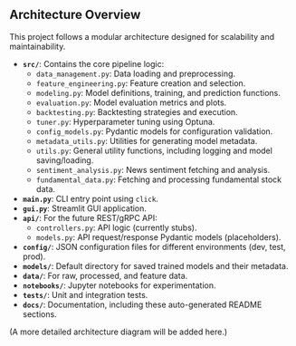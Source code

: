 ## Architecture Overview

This project follows a modular architecture designed for scalability and maintainability.

-   **`src/`**: Contains the core pipeline logic:
    -   `data_management.py`: Data loading and preprocessing.
    -   `feature_engineering.py`: Feature creation and selection.
    -   `modeling.py`: Model definitions, training, and prediction functions.
    -   `evaluation.py`: Model evaluation metrics and plots.
    -   `backtesting.py`: Backtesting strategies and execution.
    -   `tuner.py`: Hyperparameter tuning using Optuna.
    -   `config_models.py`: Pydantic models for configuration validation.
    -   `metadata_utils.py`: Utilities for generating model metadata.
    -   `utils.py`: General utility functions, including logging and model saving/loading.
    -   `sentiment_analysis.py`: News sentiment fetching and analysis.
    -   `fundamental_data.py`: Fetching and processing fundamental stock data.
-   **`main.py`**: CLI entry point using `click`.
-   **`gui.py`**: Streamlit GUI application.
-   **`api/`**: For the future REST/gRPC API:
    -   `controllers.py`: API logic (currently stubs).
    -   `models.py`: API request/response Pydantic models (placeholders).
-   **`config/`**: JSON configuration files for different environments (dev, test, prod).
-   **`models/`**: Default directory for saved trained models and their metadata.
-   **`data/`**: For raw, processed, and feature data.
-   **`notebooks/`**: Jupyter notebooks for experimentation.
-   **`tests/`**: Unit and integration tests.
-   **`docs/`**: Documentation, including these auto-generated README sections.

(A more detailed architecture diagram will be added here.)
